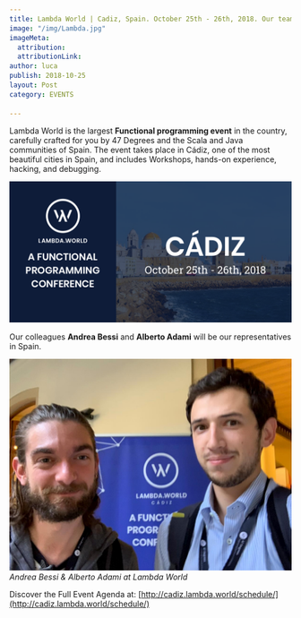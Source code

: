 ```yaml
---
title: Lambda World | Cadiz, Spain. October 25th - 26th, 2018. Our team is attending
image: "/img/Lambda.jpg"
imageMeta:
  attribution: 
  attributionLink: 
author: luca
publish: 2018-10-25
layout: Post
category: EVENTS

---
```

Lambda World is the largest **Functional programming event** in the country, carefully crafted for you by 47 Degrees and the Scala and Java communities of Spain. <!-- more --> The event takes place in Cádiz, one of the most beautiful cities in Spain, and includes Workshops, hands-on experience, hacking, and debugging.

![./banner.png](./banner.png)

Our colleagues **Andrea Bessi** and **Alberto Adami** will be our representatives in Spain.

![./people.jpg](./people.jpg)
_Andrea Bessi & Alberto Adami at Lambda World_

Discover the Full Event Agenda at: [http://cadiz.lambda.world/schedule/](http://cadiz.lambda.world/schedule/)